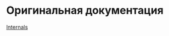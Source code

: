 # Оригинальная документация 

<a class="el" href="http://docs.banshee3d.com/Native/group___internals.html">Internals</a>